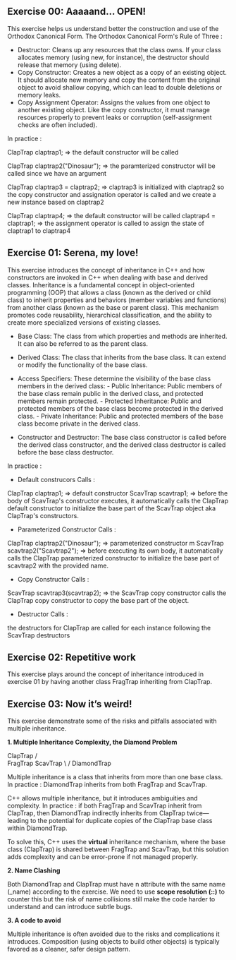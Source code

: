 ## Exercise 00: Aaaaand... OPEN!

This exercise helps us understand better the construction and use of the Orthodox Canonical Form. 
The Orthodox Canonical Form's Rule of Three :
- Destructor: Cleans up any resources that the class owns. If your class allocates memory (using new, for instance), the destructor should release that memory (using delete).
- Copy Constructor: Creates a new object as a copy of an existing object. It should allocate new memory and copy the content from the original object to avoid shallow copying, which can lead to double deletions or memory leaks.
- Copy Assignment Operator: Assigns the values from one object to another existing object. Like the copy constructor, it must manage resources properly to prevent leaks or corruption (self-assignment checks are often included).

In practice : 

ClapTrap claptrap1; => the default constructor will be called

ClapTrap claptrap2("Dinosaur"); => the paramterized constructor will be called since we have an argument

ClapTrap claptrap3 = claptrap2; => claptrap3 is initialized with claptrap2 so the copy constructor and assignation operator is called and we create a new instance based on claptrap2

ClapTrap claptrap4; => the default constructor will be called
claptrap4 = claptrap1; => the assignment operator is called to assign the state of claptrap1 to claptrap4

## Exercise 01: Serena, my love!

This exercise introduces the concept of inheritance in C++ and how constructors are invoked in C++ when dealing with base and derived classes. Inheritance is a fundamental concept in object-oriented programming (OOP) that allows a class (known as the derived or child class) to inherit properties and behaviors (member variables and functions) from another class (known as the base or parent class). This mechanism promotes code reusability, hierarchical classification, and the ability to create more specialized versions of existing classes.

- Base Class: The class from which properties and methods are inherited. It can also be referred to as the parent class.

- Derived Class: The class that inherits from the base class. It can extend or modify the functionality of the base class.

- Access Specifiers: These determine the visibility of the base class members in the derived class:
        - Public Inheritance: Public members of the base class remain public in the derived class, and protected members remain protected.
        - Protected Inheritance: Public and protected members of the base class become protected in the derived class.
        - Private Inheritance: Public and protected members of the base class become private in the derived class.

- Constructor and Destructor: The base class constructor is called before the derived class constructor, and the derived class destructor is called before the base class destructor.

In practice : 

- Default construcors Calls : 

ClapTrap claptrap1; => default constructor
ScavTrap scavtrap1; => before the body of ScavTrap's constructor executes, it automatically calls the ClapTrap default constructor to initialize the base part of the ScavTrap object aka ClapTrap's constructors.

- Parameterized Constructor Calls :

ClapTrap claptrap2("Dinosaur"); => parameterized constructor m
ScavTrap scavtrap2("Scavtrap2"); => before executing its own body, it automatically calls the ClapTrap parameterized constructor to initialize the base part of scavtrap2 with the provided name.

- Copy Constructor Calls :

ScavTrap scavtrap3(scavtrap2); => the ScavTrap copy constructor calls the ClapTrap copy constructor to copy the base part of the object.

- Destructor Calls :

the destructors for ClapTrap are called for each instance following the ScavTrap destructors

## Exercise 02: Repetitive work

This exercise plays around the concept of inheritance introduced in exercise 01 by having another class FragTrap inheriting from ClapTrap.

## Exercise 03: Now it’s weird!

This exercise demonstrate some of the risks and pitfalls associated with multiple inheritance. 

**1. Multiple Inheritance Complexity, the Diamond Problem**

   ClapTrap
       /     \
  FragTrap  ScavTrap
       \     /
    DiamondTrap

Multiple inheritance is a class that inherits from more than one base class. 
In practice : DiamondTrap inherits from both FragTrap and ScavTrap.

C++ allows multiple inheritance, but it introduces ambiguities and complexity. 
In practice : if both FragTrap and ScavTrap inherit from ClapTrap, then DiamondTrap indirectly inherits from ClapTrap twice—leading to the potential for duplicate copies of the ClapTrap base class within DiamondTrap.

To solve this, C++ uses the **virtual** inheritance mechanism, where the base class (ClapTrap) is shared between FragTrap and ScavTrap, but this solution adds complexity and can be error-prone if not managed properly.

**2. Name Clashing**

Both DiamondTrap and ClapTrap must have n attribute with the same name (_name) according to the exercise. 
We need to use **scope resolution (::)** to counter this but the risk of name collisions still make the code harder to understand and can introduce subtle bugs.

**3. A code to avoid**

Multiple inheritance is often avoided due to the risks and complications it introduces. Composition (using objects to build other objects) is typically favored as a cleaner, safer design pattern.











